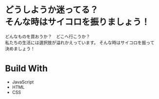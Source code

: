 # どうしようか迷ってる？<br>そんな時はサイコロを振りましょう！

どんなものを買おうか？　どこへ行こうか？<br>
私たちの生活には選択肢が溢れかえっています。
そんな時はサイコロを振って決めましょう！

# Build With

<ul>
<li>JavaScript</li>
<li>HTML</li>
<li>CSS</li>
</ul>


